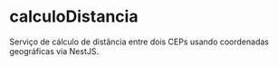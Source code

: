 # calculoDistancia
Serviço de cálculo de distância entre dois CEPs usando coordenadas geográficas via NestJS.

